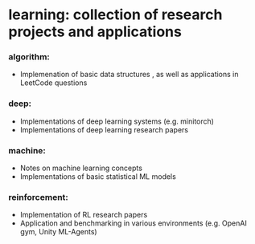 # learning: collection of research projects and applications

### algorithm:
- Implemenation of basic data structures , as well as applications in LeetCode questions


### deep:
- Implementations of deep learning systems (e.g. minitorch)
- Implementations of deep learning research papers

### machine:
- Notes on machine learning concepts
- Implementations of basic statistical ML models

### reinforcement:
- Implementation of RL research papers
- Application and benchmarking in various environments (e.g. OpenAI gym, Unity ML-Agents)
